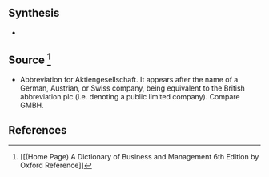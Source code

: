 ## Synthesis
- 
## Source [^1]
- Abbreviation for Aktiengesellschaft. It appears after the name of a German, Austrian, or Swiss company, being equivalent to the British abbreviation plc (i.e. denoting a public limited company). Compare GMBH.
## References

[^1]: [[(Home Page) A Dictionary of Business and Management 6th Edition by Oxford Reference]]